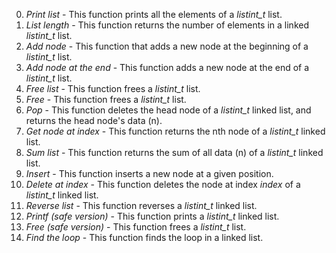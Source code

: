 0. *Print list* - This function prints all the elements of a *listint_t* list.
1. *List length* - This function returns the number of elements in a linked *listint_t* list.
2. *Add node* - This function that adds a new node at the beginning of a *listint_t* list.
3. *Add node at the end* - This function adds a new node at the end of a *listint_t* list.
4. *Free list* - This function frees a *listint_t* list.
5. *Free* - This function frees a *listint_t* list.
6. *Pop* - This function deletes the head node of a *listint_t* linked list, and returns the head node's data (n).
7. *Get node at index* - This function returns the nth node of a *listint_t* linked list.
8. *Sum list* - This function returns the sum of all data (n) of a *listint_t* linked list.
9. *Insert* - This function inserts a new node at a given position.
10. *Delete at index* - This function deletes the node at index *index* of a *listint_t* linked list.
11. *Reverse list* - This function reverses a *listint_t* linked list.
12. *Printf (safe version)* - This function prints a *listint_t* linked list.
13. *Free (safe version)* - This function frees a *listint_t* list.
14. *Find the loop* - This function finds the loop in a linked list.